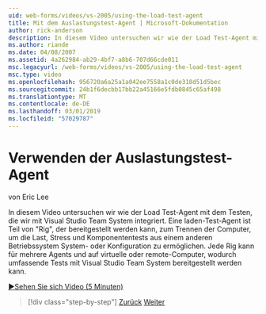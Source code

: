 ```yaml
---
uid: web-forms/videos/vs-2005/using-the-load-test-agent
title: Mit dem Auslastungstest-Agent | Microsoft-Dokumentation
author: rick-anderson
description: In diesem Video untersuchen wir wie der Load Test-Agent mit dem Testen, die wir mit Visual Studio Team System integriert. Ein Auslastungstest-Agent ist Teil einer "...
ms.author: riande
ms.date: 04/08/2007
ms.assetid: 4a262984-ab29-4bf7-a8b6-707d66cde011
msc.legacyurl: /web-forms/videos/vs-2005/using-the-load-test-agent
msc.type: video
ms.openlocfilehash: 956720a6a25a1a042ee7558a1c0de318d51d5bec
ms.sourcegitcommit: 24b1f6decbb17bb22a45166e5fdb0845c65af498
ms.translationtype: MT
ms.contentlocale: de-DE
ms.lasthandoff: 03/01/2019
ms.locfileid: "57029787"
---
```

<a name="using-the-load-test-agent"></a>Verwenden der Auslastungstest-Agent
====================
von Eric Lee

In diesem Video untersuchen wir wie der Load Test-Agent mit dem Testen, die wir mit Visual Studio Team System integriert. Eine laden-Test-Agent ist Teil von "Rig", der bereitgestellt werden kann, zum Trennen der Computer, um die Last, Stress und Komponententests aus einem anderen Betriebssystem System- oder Konfiguration zu ermöglichen. Jede Rig kann für mehrere Agents und auf virtuelle oder remote-Computer, wodurch umfassende Tests mit Visual Studio Team System bereitgestellt werden kann.

[&#9654;Sehen Sie sich Video (5 Minuten)](https://channel9.msdn.com/Blogs/ASP-NET-Site-Videos/using-the-load-test-agent)

> [!div class="step-by-step"]
> [Zurück](the-effects-of-caching.md)
> [Weiter](the-effects-of-viewstate.md)
